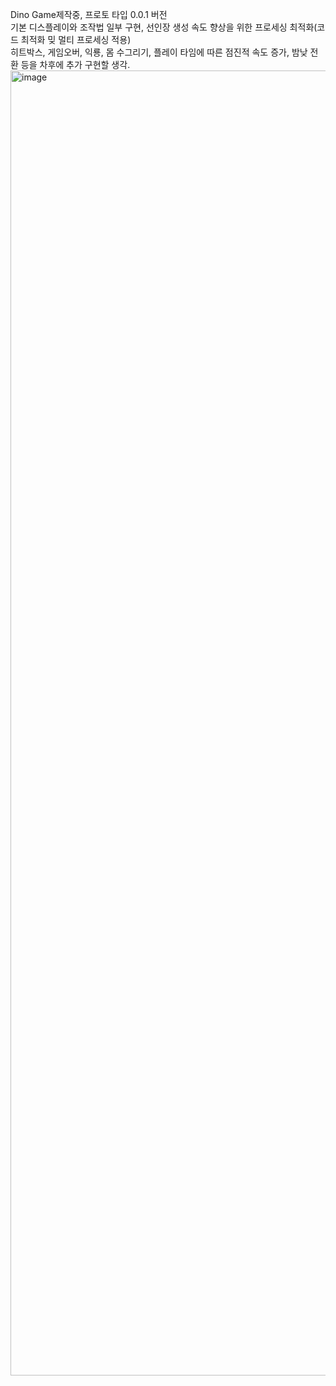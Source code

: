 Dino Game제작중, 프로토 타입 0.0.1 버전<br>
기본 디스플레이와 조작법 일부 구현, 선인장 생성 속도 향상을 위한 프로세싱 최적화(코드 최적화 밎 멀티 프로세싱 적용)<br>
히트박스, 게임오버, 익룡, 몸 수그리기, 플레이 타임에 따른 점진적 속도 증가, 밤낮 전환 등을 차후에 추가 구현할 생각.<br>
<img width="3840" height="2088" alt="image" src="https://github.com/user-attachments/assets/66b71fab-e6ec-4e96-9719-526070fb4f5e" />
